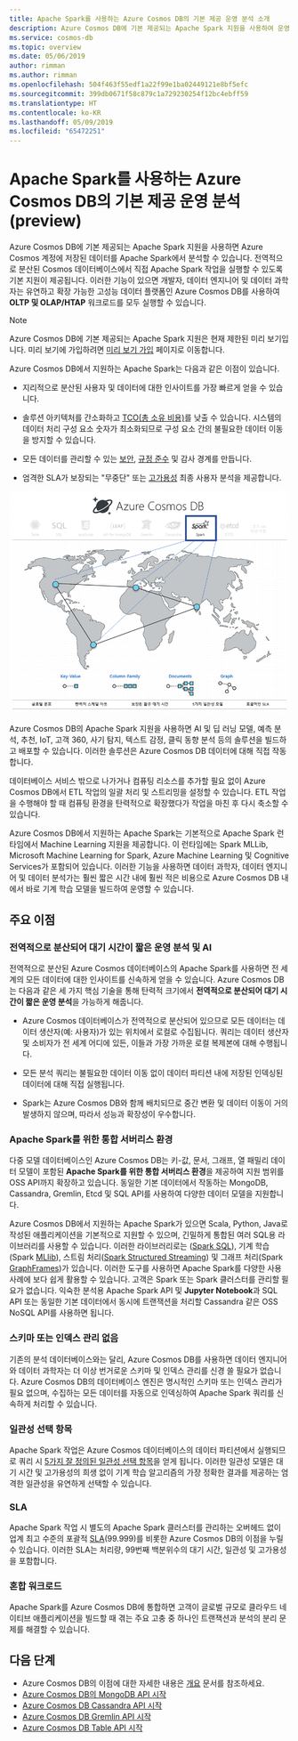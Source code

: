 ```yaml
---
title: Apache Spark를 사용하는 Azure Cosmos DB의 기본 제공 운영 분석 소개
description: Azure Cosmos DB에 기본 제공되는 Apache Spark 지원을 사용하여 운영 분석 및 AI를 실행하는 방법 알아보기
ms.service: cosmos-db
ms.topic: overview
ms.date: 05/06/2019
author: rimman
ms.author: rimman
ms.openlocfilehash: 504f463f55edf1a22f99e1ba02449121e8bf5efc
ms.sourcegitcommit: 399db0671f58c879c1a729230254f12bc4ebff59
ms.translationtype: HT
ms.contentlocale: ko-KR
ms.lasthandoff: 05/09/2019
ms.locfileid: "65472251"
---
```

# <a name="built-in-operational-analytics-in-azure-cosmos-db-with-apache-spark-preview"></a>Apache Spark를 사용하는 Azure Cosmos DB의 기본 제공 운영 분석(preview) 

Azure Cosmos DB에 기본 제공되는 Apache Spark 지원을 사용하면 Azure Cosmos 계정에 저장된 데이터를 Apache Spark에서 분석할 수 있습니다. 전역적으로 분산된 Cosmos 데이터베이스에서 직접 Apache Spark 작업을 실행할 수 있도록 기본 지원이 제공됩니다. 이러한 기능이 있으면 개발자, 데이터 엔지니어 및 데이터 과학자는 유연하고 확장 가능한 고성능 데이터 플랫폼인 Azure Cosmos DB를 사용하여 **OLTP 및 OLAP/HTAP** 워크로드를 모두 실행할 수 있습니다. 

> [!NOTE]
> Azure Cosmos DB에 기본 제공되는 Apache Spark 지원은 현재 제한된 미리 보기입니다. 미리 보기에 가입하려면 [미리 보기 가입](https://portal.azure.com/?feature.customportal=false#create/Microsoft.DocumentDB) 페이지로 이동합니다. 

Azure Cosmos DB에서 지원하는 Apache Spark는 다음과 같은 이점이 있습니다.

* 지리적으로 분산된 사용자 및 데이터에 대한 인사이트를 가장 빠르게 얻을 수 있습니다.

* 솔루션 아키텍처를 간소화하고 [TCO(총 소유 비용)](total-cost-ownership.md)를 낮출 수 있습니다. 시스템의 데이터 처리 구성 요소 숫자가 최소화되므로 구성 요소 간의 불필요한 데이터 이동을 방지할 수 있습니다.

* 모든 데이터를 관리할 수 있는 [보안](secure-access-to-data.md), [규정 준수](compliance.md) 및 감사 경계를 만듭니다.

* 엄격한 SLA가 보장되는 "무중단" 또는 [고가용성](high-availability.md) 최종 사용자 분석을 제공합니다.

![Azure Cosmos DB 시각화에서 Apache Spark 지원](./media/spark-api-introduction/spark-api-visualization.png)
 
Azure Cosmos DB의 Apache Spark 지원을 사용하면 AI 및 딥 러닝 모델, 예측 분석, 추천, IoT, 고객 360, 사기 탐지, 텍스트 감정, 클릭 동향 분석 등의 솔루션을 빌드하고 배포할 수 있습니다. 이러한 솔루션은 Azure Cosmos DB 데이터에 대해 직접 작동합니다.

데이터베이스 서비스 밖으로 나가거나 컴퓨팅 리소스를 추가할 필요 없이 Azure Cosmos DB에서 ETL 작업의 일괄 처리 및 스트리밍을 설정할 수 있습니다. ETL 작업을 수행해야 할 때 컴퓨팅 환경을 탄력적으로 확장했다가 작업을 마친 후 다시 축소할 수 있습니다.

Azure Cosmos DB에서 지원하는 Apache Spark는 기본적으로 Apache Spark 런타임에서 Machine Learning 지원을 제공합니다. 이 런타임에는 Spark MLLib, Microsoft Machine Learning for Spark, Azure Machine Learning 및 Cognitive Services가 포함되어 있습니다. 이러한 기능을 사용하면 데이터 과학자, 데이터 엔지니어 및 데이터 분석가는 훨씬 짧은 시간 내에 훨씬 적은 비용으로 Azure Cosmos DB 내에서 바로 기계 학습 모델을 빌드하여 운영할 수 있습니다.


## <a name="key-benefits"></a>주요 이점

### <a name="globally-distributed-low-latency-operational-analytics-and-ai"></a>전역적으로 분산되어 대기 시간이 짧은 운영 분석 및 AI

전역적으로 분산된 Azure Cosmos 데이터베이스의 Apache Spark를 사용하면 전 세계의 모든 데이터에 대한 인사이트를 신속하게 얻을 수 있습니다. Azure Cosmos DB는 다음과 같은 세 가지 핵심 기술을 통해 탄력적 크기에서 **전역적으로 분산되어 대기 시간이 짧은 운영 분석**을 가능하게 해줍니다.

* Azure Cosmos 데이터베이스가 전역적으로 분산되어 있으므로 모든 데이터는 데이터 생산자(예: 사용자)가 있는 위치에서 로컬로 수집됩니다. 쿼리는 데이터 생산자 및 소비자가 전 세계 어디에 있든, 이들과 가장 가까운 로컬 복제본에 대해 수행됩니다. 

* 모든 분석 쿼리는 불필요한 데이터 이동 없이 데이터 파티션 내에 저장된 인덱싱된 데이터에 대해 직접 실행됩니다. 

* Spark는 Azure Cosmos DB와 함께 배치되므로 중간 변환 및 데이터 이동이 거의 발생하지 않으며, 따라서 성능과 확장성이 우수합니다.

### <a name="unified-serverless-experience-for-apache-spark"></a>Apache Spark를 위한 통합 서버리스 환경

다중 모델 데이터베이스인 Azure Cosmos DB는 키-값, 문서, 그래프, 열 패밀리 데이터 모델이 포함된 **Apache Spark를 위한 통합 서버리스 환경**을 제공하여 지원 범위를 OSS API까지 확장하고 있습니다. 동일한 기본 데이터에서 작동하는 MongoDB, Cassandra, Gremlin, Etcd 및 SQL API를 사용하여 다양한 데이터 모델을 지원합니다. 

Azure Cosmos DB에서 지원하는 Apache Spark가 있으면 Scala, Python, Java로 작성된 애플리케이션을 기본적으로 지원할 수 있으며, 긴밀하게 통합된 여러 SQL용 라이브러리를 사용할 수 있습니다. 이러한 라이브러리로는 ([Spark SQL](https://spark.apache.org/sql/)), 기계 학습(Spark [MLlib](https://spark.apache.org/mllib/)), 스트림 처리([Spark Structured Streaming](https://spark.apache.org/streaming/)) 및 그래프 처리(Spark [GraphFrames]( https://docs.databricks.com/spark/latest/graph-analysis/graphframes/user-guide-python.html))가 있습니다. 이러한 도구를 사용하면 Apache Spark를 다양한 사용 사례에 보다 쉽게 활용할 수 있습니다. 고객은 Spark 또는 Spark 클러스터를 관리할 필요가 없습니다. 익숙한 분석용 Apache Spark API 및 **Jupyter Notebook**과 SQL API 또는 동일한 기본 데이터에서 동시에 트랜잭션을 처리할 Cassandra 같은 OSS NoSQL API를 사용하면 됩니다.

### <a name="no-schema-or-index-management"></a>스키마 또는 인덱스 관리 없음

기존의 분석 데이터베이스와는 달리, Azure Cosmos DB를 사용하면 데이터 엔지니어와 데이터 과학자는 더 이상 번거로운 스키마 및 인덱스 관리를 신경 쓸 필요가 없습니다. Azure Cosmos DB의 데이터베이스 엔진은 명시적인 스키마 또는 인덱스 관리가 필요 없으며, 수집하는 모든 데이터를 자동으로 인덱싱하여 Apache Spark 쿼리를 신속하게 처리할 수 있습니다. 

### <a name="consistency-choices"></a>일관성 선택 항목

Apache Spark 작업은 Azure Cosmos 데이터베이스의 데이터 파티션에서 실행되므로 쿼리 시 [5가지 잘 정의된 일관성 선택 항목](consistency-levels.md)을 얻게 됩니다. 이러한 일관성 모델은 대기 시간 및 고가용성의 희생 없이 기계 학습 알고리즘의 가장 정확한 결과를 제공하는 엄격한 일관성을 유연하게 선택할 수 있습니다. 

### <a name="slas"></a>SLA

Apache Spark 작업 시 별도의 Apache Spark 클러스터를 관리하는 오버헤드 없이 업계 최고 수준의 포괄적 [SLA](https://azure.microsoft.com/support/legal/sla/documentdb/v1_1/)(99.999)를 비롯한 Azure Cosmos DB의 이점을 누릴 수 있습니다. 이러한 SLA는 처리량, 99번째 백분위수의 대기 시간, 일관성 및 고가용성을 포함합니다. 

### <a name="mixed-workloads"></a>혼합 워크로드

Apache Spark를 Azure Cosmos DB에 통합하면 고객이 글로벌 규모로 클라우드 네이티브 애플리케이션을 빌드할 때 겪는 주요 고충 중 하나인 트랜잭션과 분석의 분리 문제를 해결할 수 있습니다. 

## <a name="next-steps"></a>다음 단계

* Azure Cosmos DB의 이점에 대한 자세한 내용은 [개요](introduction.md) 문서를 참조하세요.
* [Azure Cosmos DB의 MongoDB API 시작](mongodb-introduction.md)
* [Azure Cosmos DB Cassandra API 시작](cassandra-introduction.md)
* [Azure Cosmos DB Gremlin API 시작](graph-introduction.md)
* [Azure Cosmos DB Table API 시작](table-introduction.md)




